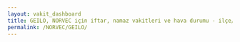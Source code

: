 ```yaml
---
layout: vakit_dashboard
title: GEILO, NORVEC için iftar, namaz vakitleri ve hava durumu - ilçe/eyalet seç
permalink: /NORVEC/GEILO/
---
```


<script type="text/javascript">
  var GLOBAL_COUNTRY = 'NORVEC';
  var GLOBAL_CITY = 'GEILO';
  var GLOBAL_STATE = '';
  var lat = 72;
  var lon = 21;
</script>
